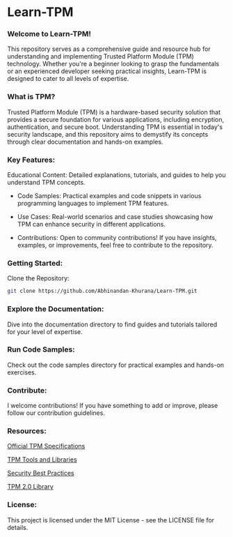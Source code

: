 # Learn-TPM

### Welcome to Learn-TPM!

This repository serves as a comprehensive guide and resource hub for understanding and implementing Trusted Platform Module (TPM) technology. Whether you're a beginner looking to grasp the fundamentals or an experienced developer seeking practical insights, Learn-TPM is designed to cater to all levels of expertise.

### What is TPM?
Trusted Platform Module (TPM) is a hardware-based security solution that provides a secure foundation for various applications, including encryption, authentication, and secure boot. Understanding TPM is essential in today's security landscape, and this repository aims to demystify its concepts through clear documentation and hands-on examples.

### Key Features:
Educational Content: Detailed explanations, tutorials, and guides to help you understand TPM concepts.

- Code Samples: Practical examples and code snippets in various programming languages to implement TPM features.

- Use Cases: Real-world scenarios and case studies showcasing how TPM can enhance security in different applications.

- Contributions: Open to community contributions! If you have insights, examples, or improvements, feel free to contribute to the repository.

### Getting Started:
Clone the Repository:

```bash
git clone https://github.com/Abhinandan-Khurana/Learn-TPM.git
```

### Explore the Documentation:
Dive into the documentation directory to find guides and tutorials tailored for your level of expertise.

### Run Code Samples:
Check out the code samples directory for practical examples and hands-on exercises.

### Contribute:
I welcome contributions! If you have something to add or improve, please follow our contribution guidelines.

### Resources:
<a href="https://trustedcomputinggroup.org/">Official TPM Specifications</a>

<a href="https://tpm2-tools.readthedocs.io/en/latest/">TPM Tools and Libraries</a>

<a href="https://trustedcomputinggroup.org/resource/how-to-use-the-tpm-a-guide-to-hardware-based-endpoint-security/#:~:text=1%20Set%20password%202%20Store%20digital%20credentials%20such,hard%20drive%20shutdown%20for%20endpoint%20integrity%20More%20items">Security Best Practices</a>

<a href="https://trustedcomputinggroup.org/resource/tpm-library-specification/">TPM 2.0 Library</a>

### License:
This project is licensed under the MIT License - see the LICENSE file for details.
